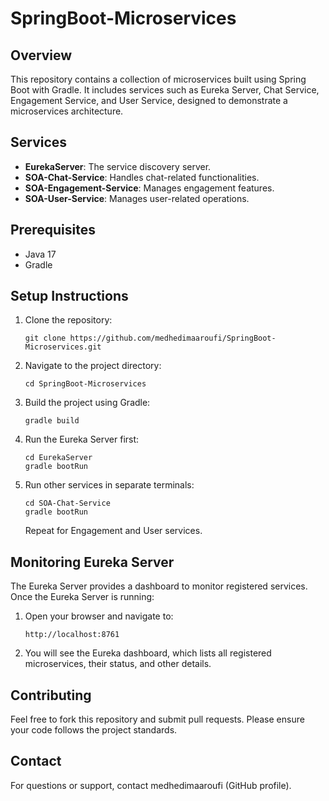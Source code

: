 # SpringBoot-Microservices

## Overview

This repository contains a collection of microservices built using Spring Boot with Gradle. It includes services such as Eureka Server, Chat Service, Engagement Service, and User Service, designed to demonstrate a microservices architecture.

## Services

- **EurekaServer**: The service discovery server.
- **SOA-Chat-Service**: Handles chat-related functionalities.
- **SOA-Engagement-Service**: Manages engagement features.
- **SOA-User-Service**: Manages user-related operations.

## Prerequisites

- Java 17
- Gradle

## Setup Instructions

1. Clone the repository:

   ```
   git clone https://github.com/medhedimaaroufi/SpringBoot-Microservices.git
   ```

2. Navigate to the project directory:

   ```
   cd SpringBoot-Microservices
   ```

3. Build the project using Gradle:

   ```
   gradle build
   ```

4. Run the Eureka Server first:

   ```
   cd EurekaServer
   gradle bootRun
   ```

5. Run other services in separate terminals:

   ```
   cd SOA-Chat-Service
   gradle bootRun
   ```

   Repeat for Engagement and User services.

## Monitoring Eureka Server

The Eureka Server provides a dashboard to monitor registered services. Once the Eureka Server is running:

1. Open your browser and navigate to:

   ```
   http://localhost:8761
   ```

2. You will see the Eureka dashboard, which lists all registered microservices, their status, and other details.

## Contributing

Feel free to fork this repository and submit pull requests. Please ensure your code follows the project standards.

## Contact

For questions or support, contact medhedimaaroufi (GitHub profile).